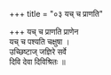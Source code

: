 +++
title = "०३ यच् च प्राणति"

+++
यच् च प्राणति प्राणेन  
यच् च पश्यति चक्षुषा ।  
उच्छिष्टाज् जज्ञिरे सर्वे  
दिवि देवा दिविश्रितः ॥